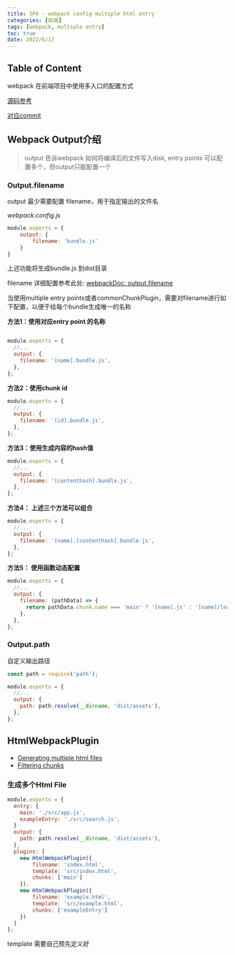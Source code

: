 ```yaml
---
title: SPA - webpack config multiple html entry 
categories: [前端]
tags: [webpack, multiple entry]
toc: true
date: 2022/6/17
---
```


## Table of Content

webpack 在前端项目中使用多入口的配置方式

<!-- more -->

[源码参考](https://github.com/shancw96/webpack-cli-by-hand/blob/master/webpack.config.js)

[对应commit](https://github.com/shancw96/webpack-cli-by-hand/commit/2d046726ef28ce904980dbc14e39c21fe0f6162a)

## Webpack Output介绍

> output 告诉webpack 如何将编译后的文件写入disk, entry points 可以配置多个，但output只能配置一个

### Output.filename

output 最少需要配置 filename，用于指定输出的文件名

*webpack.config.js*

```js
module.exports = {
    output: {
        filename: 'bundle.js'
    }
}
```

上述功能将生成bundle.js 到dist目录

filename 详细配置参考此处: [webpackDoc: output.filename](https://webpack.js.org/configuration/output/#outputfilename)

当使用multiple entry points或者commonChunkPlugin，需要对filename进行如下配置，以便于给每个bundle生成唯一的名称



**方法1：使用对应entry point 的名称**

```js

module.exports = {
  //...
  output: {
    filename: '[name].bundle.js',
  },
};
```

**方法2：使用chunk id**

```js
module.exports = {
  //...
  output: {
    filename: '[id].bundle.js',
  },
};
```

**方法3：使用生成内容的hash值**

```javascript
module.exports = {
  //...
  output: {
    filename: '[contenthash].bundle.js',
  },
};
```

**方法4： 上述三个方法可以组合**

```javascript
module.exports = {
  //...
  output: {
    filename: '[name].[contenthash].bundle.js',
  },
};
```

**方法5： 使用函数动态配置**

```js
module.exports = {
  //...
  output: {
    filename: (pathData) => {
      return pathData.chunk.name === 'main' ? '[name].js' : '[name]/[name].js';
    },
  },
};
```



### Output.path

自定义输出路径

```js
const path = require('path');

module.exports = {
  //...
  output: {
    path: path.resolve(__dirname, 'dist/assets'),
  },
};
```



## HtmlWebpackPlugin

- [Generating multiple html files](https://github.com/ampedandwired/html-webpack-plugin#generating-multiple-html-files)
- [Filtering chunks](https://github.com/ampedandwired/html-webpack-plugin#filtering-chunks)

### 生成多个Html File

```js
module.exports = {
  entry: {
    main: './src/app.js',
    exampleEntry: './src/search.js',
  }
  output: {
    path: path.resolve(__dirname, 'dist/assets'),
  },
  plugins: [
  	new HtmlWebpackPlugin({
    	filename: 'index.html',
    	template: 'src/index.html',
    	chunks: ['main']
  	}),
  	new HtmlWebpackPlugin({
    	filename: 'example.html',
    	template: 'src/example.html',
    	chunks: ['exampleEntry']
  	})
  ]
};
```

template 需要自己预先定义好

